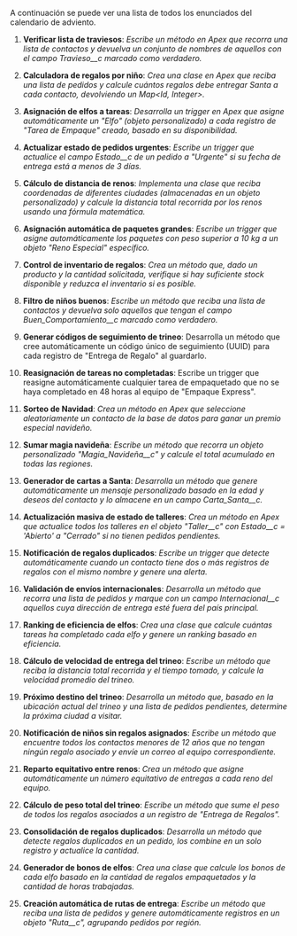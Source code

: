 A continuación se puede ver una lista de todos los enunciados del calendario de adviento.


1. **Verificar lista de traviesos**: *Escribe un método en Apex que recorra una lista de contactos y devuelva un conjunto de nombres de aquellos con el campo Travieso__c marcado como verdadero.*

2. **Calculadora de regalos por niño**: *Crea una clase en Apex que reciba una lista de pedidos y calcule cuántos regalos debe entregar Santa a cada contacto, devolviendo un Map<Id, Integer>.*

3. **Asignación de elfos a tareas**: *Desarrolla un trigger en Apex que asigne automáticamente un "Elfo" (objeto personalizado) a cada registro de "Tarea de Empaque" creado, basado en su disponibilidad.*

4. **Actualizar estado de pedidos urgentes**: *Escribe un trigger que actualice el campo Estado__c de un pedido a "Urgente" si su fecha de entrega está a menos de 3 días.*

5. **Cálculo de distancia de renos**: *Implementa una clase que reciba coordenadas de diferentes ciudades (almacenadas en un objeto personalizado) y calcule la distancia total recorrida por los renos usando una fórmula matemática.*

6. **Asignación automática de paquetes grandes**: *Escribe un trigger que asigne automáticamente los paquetes con peso superior a 10 kg a un objeto "Reno Especial" específico.*

7. **Control de inventario de regalos**: *Crea un método que, dado un producto y la cantidad solicitada, verifique si hay suficiente stock disponible y reduzca el inventario si es posible.*

8. **Filtro de niños buenos**: *Escribe un método que reciba una lista de contactos y devuelva solo aquellos que tengan el campo Buen_Comportamiento__c marcado como verdadero.*

9. **Generar códigos de seguimiento de trineo**: Desarrolla un método que cree automáticamente un código único de seguimiento (UUID) para cada registro de "Entrega de Regalo" al guardarlo.

10. **Reasignación de tareas no completadas**: Escribe un trigger que reasigne automáticamente cualquier tarea de empaquetado que no se haya completado en 48 horas al equipo de "Empaque Express".

11. **Sorteo de Navidad**: *Crea un método en Apex que seleccione aleatoriamente un contacto de la base de datos para ganar un premio especial navideño.*

12. **Sumar magia navideña**: *Escribe un método que recorra un objeto personalizado "Magia_Navideña__c" y calcule el total acumulado en todas las regiones.*

13. **Generador de cartas a Santa**: *Desarrolla un método que genere automáticamente un mensaje personalizado basado en la edad y deseos del contacto y lo almacene en un campo Carta_Santa__c.*

14. **Actualización masiva de estado de talleres**: *Crea un método en Apex que actualice todos los talleres en el objeto "Taller__c" con Estado__c = 'Abierto' a "Cerrado" si no tienen pedidos pendientes.*

15. **Notificación de regalos duplicados**: *Escribe un trigger que detecte automáticamente cuando un contacto tiene dos o más registros de regalos con el mismo nombre y genere una alerta.*

16. **Validación de envíos internacionales**: *Desarrolla un método que recorra una lista de pedidos y marque con un campo Internacional__c aquellos cuya dirección de entrega esté fuera del país principal.*

17. **Ranking de eficiencia de elfos**: *Crea una clase que calcule cuántas tareas ha completado cada elfo y genere un ranking basado en eficiencia.*

18. **Cálculo de velocidad de entrega del trineo**: *Escribe un método que reciba la distancia total recorrida y el tiempo tomado, y calcule la velocidad promedio del trineo.*

19. **Próximo destino del trineo**: *Desarrolla un método que, basado en la ubicación actual del trineo y una lista de pedidos pendientes, determine la próxima ciudad a visitar.*

20. **Notificación de niños sin regalos asignados**: *Escribe un método que encuentre todos los contactos menores de 12 años que no tengan ningún regalo asociado y envíe un correo al equipo correspondiente.*

21. **Reparto equitativo entre renos**: *Crea un método que asigne automáticamente un número equitativo de entregas a cada reno del equipo.*

22. **Cálculo de peso total del trineo**: *Escribe un método que sume el peso de todos los regalos asociados a un registro de "Entrega de Regalos".*

23. **Consolidación de regalos duplicados**: *Desarrolla un método que detecte regalos duplicados en un pedido, los combine en un solo registro y actualice la cantidad.*

24. **Generador de bonos de elfos**: *Crea una clase que calcule los bonos de cada elfo basado en la cantidad de regalos empaquetados y la cantidad de horas trabajadas.*

25. **Creación automática de rutas de entrega**: *Escribe un método que reciba una lista de pedidos y genere automáticamente registros en un objeto "Ruta__c", agrupando pedidos por región.*

